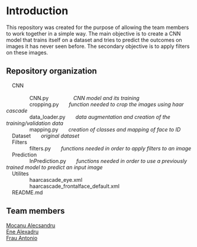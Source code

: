 # Introduction
This repository was created for the purpose of allowing the team members to work together in a simple way. The main objective is to create a CNN model that trains itself on a dataset and tries to predict the outcomes on images it has never seen before. The secondary objective is to apply filters on these images.

## Repository organization
&nbsp;&nbsp;&nbsp;&nbsp;CNN <br>   	
&nbsp;&nbsp;&nbsp;&nbsp;&nbsp;&nbsp;&nbsp;&nbsp;&nbsp;&nbsp;&nbsp;&nbsp;&nbsp;&nbsp;&nbsp;&nbsp;CNN.py &nbsp;&nbsp;&nbsp;&nbsp;&nbsp;&nbsp;&nbsp;&nbsp;&nbsp;&nbsp;&nbsp;&nbsp;&nbsp;&nbsp;&nbsp;&nbsp;*CNN model and its training* <br>
&nbsp;&nbsp;&nbsp;&nbsp;&nbsp;&nbsp;&nbsp;&nbsp;&nbsp;&nbsp;&nbsp;&nbsp;&nbsp;&nbsp;&nbsp;&nbsp;cropping.py &nbsp;&nbsp;&nbsp;&nbsp;&nbsp;&nbsp;*function needed to crop the images using haar cascade* <br>
&nbsp;&nbsp;&nbsp;&nbsp;&nbsp;&nbsp;&nbsp;&nbsp;&nbsp;&nbsp;&nbsp;&nbsp;&nbsp;&nbsp;&nbsp;&nbsp;data_loader.py &nbsp;&nbsp;&nbsp;&nbsp;&nbsp;&nbsp;*data augmentation and creation of the training/validation data* <br>
&nbsp;&nbsp;&nbsp;&nbsp;&nbsp;&nbsp;&nbsp;&nbsp;&nbsp;&nbsp;&nbsp;&nbsp;&nbsp;&nbsp;&nbsp;&nbsp;mapping.py &nbsp;&nbsp;&nbsp;&nbsp;&nbsp;&nbsp;*creation of classes and mapping of face to ID* <br>
&nbsp;&nbsp;&nbsp;&nbsp;Dataset &nbsp;&nbsp;&nbsp;&nbsp;&nbsp;&nbsp;*original dataset* <br>
&nbsp;&nbsp;&nbsp;&nbsp;Filters <br>
&nbsp;&nbsp;&nbsp;&nbsp;&nbsp;&nbsp;&nbsp;&nbsp;&nbsp;&nbsp;&nbsp;&nbsp;&nbsp;&nbsp;&nbsp;&nbsp;filters.py &nbsp;&nbsp;&nbsp;&nbsp;&nbsp;&nbsp;*functions needed in order to apply filters to an image* <br>
&nbsp;&nbsp;&nbsp;&nbsp;Prediction <br>
&nbsp;&nbsp;&nbsp;&nbsp;&nbsp;&nbsp;&nbsp;&nbsp;&nbsp;&nbsp;&nbsp;&nbsp;&nbsp;&nbsp;&nbsp;&nbsp;InPrediction.py &nbsp;&nbsp;&nbsp;&nbsp;&nbsp;&nbsp;*functions needed in order to use a previously trained model to predict an input image* <br>
&nbsp;&nbsp;&nbsp;&nbsp;Utilites <br>
&nbsp;&nbsp;&nbsp;&nbsp;&nbsp;&nbsp;&nbsp;&nbsp;&nbsp;&nbsp;&nbsp;&nbsp;&nbsp;&nbsp;&nbsp;&nbsp;haarcascade_eye.xml <br>
&nbsp;&nbsp;&nbsp;&nbsp;&nbsp;&nbsp;&nbsp;&nbsp;&nbsp;&nbsp;&nbsp;&nbsp;&nbsp;&nbsp;&nbsp;&nbsp;haarcascade_frontalface_default.xml <br>
&nbsp;&nbsp;&nbsp;&nbsp;README.md <br>

## Team members
[Mocanu Alecsandru](https://github.com/ReaLight02) <br>
[Ene Alexadru](https://github.com/ScherzoNo) <br>
[Frau Antonio](https://github.com/ShinobuSmile) <br>

